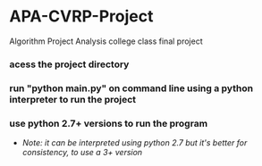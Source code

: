 # APA-CVRP-Project
Algorithm Project Analysis college class final project

### acess the project directory
### run "python main.py" on command line using a python interpreter to run the project
### use python 2.7+ versions to run the program
* _Note: it can be interpreted using python 2.7 but it's better for consistency, to use a 3+ version_
